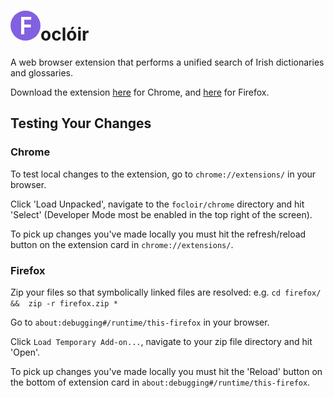 # ![](chrome/images/icon48.png)oclóir

A web browser extension that performs a unified search of Irish dictionaries and glossaries.

Download the extension [here](https://chrome.google.com/webstore/detail/focloir/lobkeheepafffkjbafikdmcjbapggmce) for Chrome,
and [here](https://addons.mozilla.org/ga-IE/firefox/addon/focl%C3%B3ir/) for Firefox.

## Testing Your Changes

### Chrome

To test local changes to the extension, go to `chrome://extensions/` in your browser.

Click 'Load Unpacked', navigate to the `focloir/chrome` directory and hit 'Select' (Developer Mode most be enabled in the top right of the screen).

To pick up changes you've made locally you must hit the refresh/reload button on the extension card in `chrome://extensions/`.

### Firefox

Zip your files so that symbolically linked files are resolved: e.g. `cd firefox/ &&  zip -r firefox.zip * `

Go to `about:debugging#/runtime/this-firefox` in your browser.

Click `Load Temporary Add-on...`, navigate to your zip file directory and hit 'Open'.

To pick up changes you've made locally you must hit the 'Reload' button on the bottom of extension card in `about:debugging#/runtime/this-firefox`.
